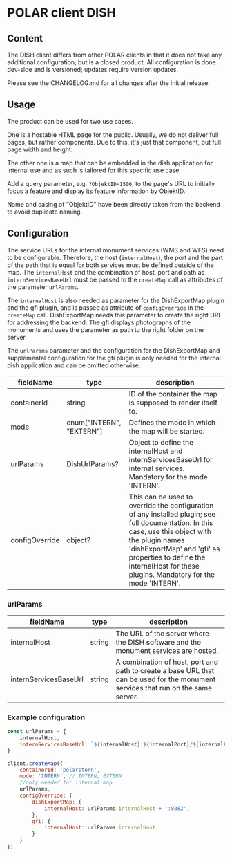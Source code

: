 # POLAR client DISH

## Content

The DISH client differs from other POLAR clients in that it does not take any additional configuration, but is a closed product. All configuration is done dev-side and is versioned; updates require version updates.

Please see the CHANGELOG.md for all changes after the initial release.

## Usage

The product can be used for two use cases. 

One is a hostable HTML page for the public. Usually, we do not deliver full pages, but rather components. Due to this, it's just that component, but full page width and height. 

The other one is a map that can be embedded in the dish application for internal use and as such is tailored for this specific use case.

Add a query parameter, e.g. `?ObjektID=1506`, to the page's URL to initially focus a feature and display its feature information by ObjektID.

Name and casing of "ObjektID" have been directly taken from the backend to avoid duplicate naming.

## Configuration

The service URLs for the internal monument services (WMS and WFS) need to be configurable. Therefore, the host (`internalHost`), the port and the part of the path that is equal for both services must be defined outside of the map. The `internalHost` and the combination of host, port and path as `internServicesBaseUrl` must be passed to the `createMap` call as attributes of the parameter `urlParams`. 

The `internalHost` is also needed as parameter for the DishExportMap plugin and the gfi plugin, and is passed as attribute of `configOverride` in the `createMap` call. DishExportMap needs this parameter to create the right URL for addressing the backend. The gfi displays photographs of the monuments and uses the parameter as path to the right folder on the server.

The `urlParams` parameter and the configuration for the DishExportMap and supplemental configuration for the gfi plugin is only needed for the internal dish application and can be omitted otherwise.

| fieldName | type | description |
| - | - | - |
| containerId | string | ID of the container the map is supposed to render itself to. |
| mode |  enum["INTERN", "EXTERN"] | Defines the mode in which the map will be started. |
| urlParams | DishUrlParams? | Object to define the internalHost and internServicesBaseUrl for internal services. Mandatory for the mode 'INTERN'. |
| configOverride | object? | This can be used to override the configuration of any installed plugin; see full documentation. In this case, use this object with the plugin names 'dishExportMap' and 'gfi' as properties to define the internalHost for these plugins. Mandatory for the mode 'INTERN'.

### urlParams

| fieldName | type | description |
| - | - | - |
| internalHost | string | The URL of the server where the DISH software and the monument services are hosted. |
| internServicesBaseUrl | string | A combination of host, port and path to create a base URL that can be used for the monument services that run on the same server. |

### Example configuration

```js
const urlParams = {
    internalHost,
    internServicesBaseUrl: `${internalHost}:${internalPort}/${internalPath}`
}

client.createMap({
    containerId: 'polarstern',
    mode: 'INTERN', // INTERN, EXTERN
    //only needed for internal map
    urlParams,
    configOverride: {
        dishExportMap: {
            internalHost: urlParams.internalHost + ':8082',
        },
        gfi: {
            internalHost: urlParams.internalHost,
        }
    }
})
```